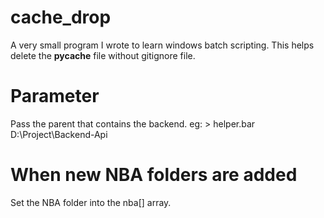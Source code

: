 # cache_drop
A very small program I wrote to learn windows batch scripting. This helps delete the __pycache__ file without gitignore file.

# Parameter
Pass the parent that contains the backend. 
eg: > helper.bar D:\Project\Backend-Api

# When new NBA folders are added
Set the NBA folder into the nba[] array.
